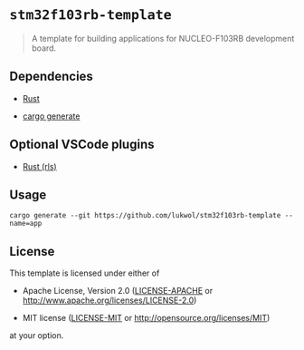# `stm32f103rb-template`

> A template for building applications for NUCLEO-F103RB development board.

## Dependencies

- [Rust](https://rustup.rs/)

- [cargo generate](https://github.com/ashleygwilliams/cargo-generate)

## Optional VSCode plugins

- [Rust (rls)](https://marketplace.visualstudio.com/items?itemName=rust-lang.rust)

## Usage

`cargo generate --git https://github.com/lukwol/stm32f103rb-template --name=app`

## License

This template is licensed under either of

- Apache License, Version 2.0 ([LICENSE-APACHE](LICENSE-APACHE) or
  http://www.apache.org/licenses/LICENSE-2.0)

- MIT license ([LICENSE-MIT](LICENSE-MIT) or http://opensource.org/licenses/MIT)

at your option.
